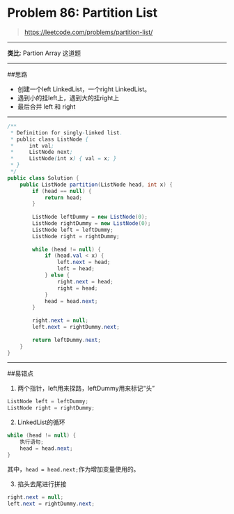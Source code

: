 # Problem 86: Partition List


> https://leetcode.com/problems/partition-list/

----------
**类比**: Partion Array 这道题

-----------


##思路
* 创建一个left LinkedList，一个right LinkedList。
* 遇到小的挂left上，遇到大的挂right上
* 最后合并 left 和 right

---------
```java
/**
 * Definition for singly-linked list.
 * public class ListNode {
 *     int val;
 *     ListNode next;
 *     ListNode(int x) { val = x; }
 * }
 */
public class Solution {
    public ListNode partition(ListNode head, int x) {
        if (head == null) {
            return head;
        }
        
        ListNode leftDummy = new ListNode(0);
        ListNode rightDummy = new ListNode(0);
        ListNode left = leftDummy;
        ListNode right = rightDummy;
        
        while (head != null) {
            if (head.val < x) {
                left.next = head;
                left = head;
            } else {
                right.next = head;
                right = head;
            }
            head = head.next;
        }
        
        right.next = null;
        left.next = rightDummy.next;
        
        return leftDummy.next;
    }
}
```
---------
##易错点

1. 两个指针，left用来探路，leftDummy用来标记“头”
```java
ListNode left = leftDummy;
ListNode right = rightDummy;
```
2. LinkedList的循环
```java
while (head != null) {
    执行语句;
    head = head.next;
}
```
其中，```head = head.next;```作为增加变量使用的。

3. 掐头去尾进行拼接
```java
right.next = null;
left.next = rightDummy.next;
```



































